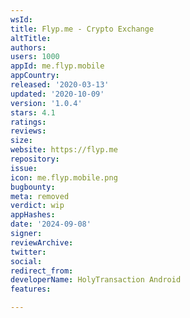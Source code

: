 ```yaml
---
wsId: 
title: Flyp.me - Crypto Exchange
altTitle: 
authors: 
users: 1000
appId: me.flyp.mobile
appCountry: 
released: '2020-03-13'
updated: '2020-10-09'
version: '1.0.4'
stars: 4.1
ratings: 
reviews: 
size: 
website: https://flyp.me
repository: 
issue: 
icon: me.flyp.mobile.png
bugbounty: 
meta: removed
verdict: wip
appHashes: 
date: '2024-09-08'
signer: 
reviewArchive: 
twitter: 
social: 
redirect_from: 
developerName: HolyTransaction Android
features: 

---
```


